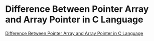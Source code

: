 # Difference Between Pointer Array and Array Pointer in C Language
[Difference Between Pointer Array and Array Pointer in C Language](https://aiwithcloud.com/2022/09/15/difference_between_pointer_array_and_array_pointer_in_c_language/)